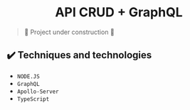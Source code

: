 <h1 align="center"> API CRUD + GraphQL </h1>

> :construction: Project under construction :construction:

## ✔️ Techniques and technologies
- ``NODE.JS``
- ``GraphQL``
- ``Apollo-Server``
- ``TypeScript``
